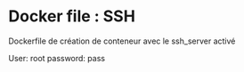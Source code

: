 # Docker file : SSH

Dockerfile de création de conteneur avec le ssh_server activé

User: root
password: pass
